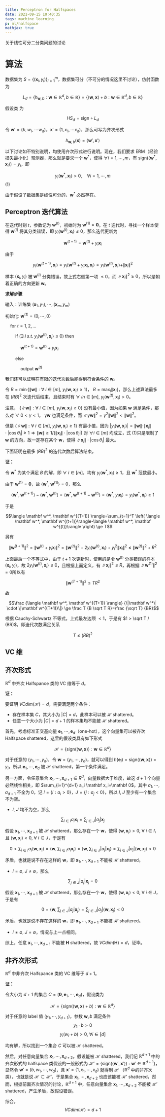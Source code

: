 ```yaml
---
title: Perceptron for Halfspaces
date: 2021-09-15 10:40:35
tags: machine learning
p: ml/halfspace
mathjax: true
---
```


关于线性可分二分类问题的讨论
<!--more-->

# 算法
数据集为 $S=\{(\mathbf x_i, y_i)\}_{i=1}^m$，数据集可分（不可分的情况这里不讨论），仿射函数为

$$L_d=\{h_{\mathbf w, b}: \mathbf w \in \mathbb R^d, b \in \mathbb R\}=\{\langle \mathbf w, \mathbf x \rangle+b: \mathbf w \in \mathbb R^d, b \in \mathbb R\}$$


假设类 为 

$$HS_d=\text{sign} \circ L_d$$

令 $\mathbf w'=(b, w_1, \cdots w_d)$，$\mathbf x'=(1, x_1, \cdots x_d)$，那么可写为齐次形式

$$h_{\mathbf w, b}(\mathbf x) = \langle \mathbf w', \mathbf x' \rangle$$

以下讨论如不特别说明，均使用齐次形式进行说明。现在，我们要求 ERM（经验损失最小化）预测器，那么就是要求一个 $\mathbf w^*$，使得 $\forall i = 1, \cdots , m$，有 $\text{sign}(\langle \mathbf w^*, \mathbf x_i \rangle)=y_i$，即

$$y_i \langle \mathbf w^*, \mathbf x_i \rangle > 0, \quad \forall i = 1, \cdots, m$$ (1)

由于假设了数据集是线性可分的，$\mathbf w^*$ 必然存在。

## Perceptron 迭代算法
在迭代时刻 $t$，参数记为 $\mathbf w^{(t)}$，初始时为 $\mathbf w^{(1)}=\mathbf 0$。在 $t$ 迭代时，寻找一个样本使得 $\mathbf w^{(t)}$ 将其分类错误，即 $y_i \langle \mathbf w^{(t)}, \mathbf x_i \rangle \le 0$，那么迭代更新为

$$\mathbf w^{(t+1)}=\mathbf w^{(t)}+y_i \mathbf x_i$$

由于

$$y_i \langle \mathbf w^{(t+1)}, \mathbf x_i \rangle=y_i \langle \mathbf w^{(t)}+y_i \mathbf x_i, \mathbf x_i \rangle=y_i \langle \mathbf w^{(t)}, \mathbf x_i \rangle+\|\mathbf x_i \|^2$$

样本 $(\mathbf x_i, y_i)$ 被 $\mathbf w^{(t)}$ 分类错误，故上式右侧第一项 $\le 0$，而 $\| \mathbf x_i \|^2 \ge 0$，所以是朝着正确的方向更新 $\mathbf w$。

__求解步骤__

输入：训练集 $(\mathbf x_1, y_1), \cdots , (\mathbf x_m, y_m)$

初始化: $\mathbf w^{(1)}=(0,\cdots,0)$

$\quad \text{for} \ t=1,2,\dots$

$\quad \quad \text{if} \ (\exists \ i \ s.t. \ y_i \langle \mathbf w^(t), \mathbf x_i \rangle \le 0) \ \text{then}$

$\quad \quad \quad \mathbf w^{(t+1)}=\mathbf w^{(t)}+y_i \mathbf x_i$

$\quad \quad \text{else}$

$\quad \quad \quad \text{output} \ \mathbf w^{(t)}$


我们还可以证明在有限的迭代次数后能得到符合条件的 $\mathbf w$。

令 $B=\min \{\|\mathbf w\|: \forall \ i \in [m], \ y_i \langle \mathbf w, \mathbf x_i \rangle \ge 1\}$， $R=\max_i \| \mathbf x_i \|$，那么上述算法最多在 $(RB)^2$ 次迭代后结束，且结束时有 $\forall \ in \in [m], \ y_i \langle \mathbf w^{(t)}, \mathbf x_i \rangle > 0$。

注意， $\{\|\mathbf w\|: \forall \ i \in [m], \ y_i \langle \mathbf w, \mathbf x_i \rangle \ge 0\}$  没有最小值，因为如果 $\mathbf w$ 满足条件，那么对 $\forall \ 0<\gamma <1$， $\gamma \mathbf w$ 也满足条件，而 $\|\gamma \mathbf w\|^2=\gamma^2 \|\mathbf w\|^2 < \|\mathbf w \|^2$。

但是 $\{\|\mathbf w\|: \forall \ i \in [m], \ y_i \langle \mathbf w, \mathbf x_i \rangle \ge 1\}$ 有最小值，因为 $|y_i\langle \mathbf w, \mathbf x_i \rangle|=\|\mathbf w \|\cdot\|\mathbf x_i\| \cdot|\cos \theta_i|\ge 1 \Rightarrow \|\mathbf w \| \ge 1/(\|\mathbf x_i\| \cdot|\cos \theta_i|)$  对 $\forall i \in [m]$ 均成立，式 (1)只是限制了 $\mathbf w$ 的方向，故一定存在某个 $\mathbf w$，使得 $\|\mathbf x_i\| \cdot|\cos \theta_i|$ 最大。

下面证明在最多 $(RB)^2$ 的迭代次数后算法结束。

__证：__

令 $\mathbf w^*$ 为某个满足 $B$ 的解，即 $\forall \ i \in [m]$，均有 $y_i \langle \mathbf w^*, \mathbf x_i \rangle \ge 1$，且 $\mathbf w^*$ 范数最小。

由于 $\mathbf w^{(1)}=\mathbf 0$，故 $\langle \mathbf w^*, \mathbf w^{(1)}\rangle=0$，那么

$$\langle \mathbf w^*, \mathbf w^{(t+1)}\rangle - \langle \mathbf w^*, \mathbf w^{(t)}\rangle=\langle \mathbf w^*, \mathbf w^{(t+1)}-\mathbf w^{(t)}\rangle=\langle \mathbf w^*, y_i \mathbf x_i\rangle=y_i\langle \mathbf w^*, \mathbf x_i\rangle \ge 1$$

于是

$$\langle \mathbf w^*, \mathbf w^{(T+1)} \rangle=\sum_{t=1}^T \left( \langle \mathbf w^*, \mathbf w^{(t+1)}\rangle-\langle \mathbf w^*, \mathbf w^{(t)}\rangle \right) \ge T$$

另有

$$\|\mathbf w^{(t+1)}\|^2=\|\mathbf w^{(t)}+y_i \mathbf x_i\|^2=\|\mathbf w^{(t)}\|^2+2y_i \langle \mathbf w^{(t)}, \mathbf x_i\rangle+y_i^2\| \mathbf x_i\|^2 \le \|\mathbf w^{(t)}\|^2+R^2$$

上面最后一个不等式中，由于 $t+1$ 次更新时，使用的是令 $\mathbf w^{(t)}$ 分类错误的样本 $(\mathbf x_i, y_i)$，故 $2y_i \langle \mathbf w^{(t)}, \mathbf x_i\rangle \le 0$，且根据上面定义，有 $\| \mathbf x_i \|^2 \le R$，再根据 $\|\mathbf w^{(1)}\|^2=0$所以有

$$\|\mathbf w^{(T+1)} \|^2 \le TR^2$$

故

$$\frac {\langle \mathbf w^*, \mathbf w^{(T+1)} \rangle} {\|\mathbf w^*\| \cdot \|\mathbf w^{(T+1)}\|} \ge \frac T {B \sqrt T R}=\frac {\sqrt T} {BR}$$

根据 Cauchy-Schwartz 不等式，上式最左边项 $<1$，于是有 $1 > \sqrt T / (BR)$，即迭代次数满足关系

$$T \le (RB)^2$$

## VC 维

## 齐次形式

$\mathbb R^d$ 中齐次 Halfspance 类的 VC 维等于 $d$。

__证：__

要证明 $VCdim(\mathcal H)=d$，需要满足两个条件：

- 存在样本集 $C$，其大小为 $|C|=d$，此样本可以被 $\mathcal H$ shattered。 
- 任意一个大小为 $|C|=d+1$ 的样本集均不能被 $\mathcal H$ shattered。

首先，考虑标准正交基向量 $\mathbf e_1, \cdots, \mathbf e_d$（one-hot），这个向量集可以被齐次 Halfspace shattered，这里的假设类具有如下形式

$$\mathcal H=\{\text{sign}(\langle \mathbf w , \mathbf x\rangle): \mathbf w \in \mathbb R^d\}$$

对于任意的 $(y_1, \cdots, y_d)$，令 $\mathbf w=(y_1, \cdots, y_d)$，就可以得到 $h(\mathbf e_i)=\text{sign}(\langle \mathbf w , \mathbf x\rangle)=y_i$，所以 $\mathbf e_1, \cdots, \mathbf e_d$ 被 $\mathcal H$ shattered，第一个条件满足。

另一方面，令任意集合 $\mathbf x_1, \cdots, \mathbf x_{d+1} \in R^d$，向量数据大于维度，故这 $d+1$ 个向量必然线性相关，即 $\sum_{i=1}^{d+1} a_i \mathbf x_i=\mathbf 0$，其中 $a_1, \cdots, a_{d+1}$ 不全为 $0$，记 $I=\{i:a_i>0\}$，$J=\{j:a_j<0\}$，所以 $I, \ J$ 至少有一个集合不为空。

- $I, \ J$ 均不为空，那么

$$\sum_{i \in I}a_i \mathbf x_i = \sum_{j \in J} |a_j|\mathbf x_j$$

假设 $\mathbf x_1, \cdots, \mathbf x_{d+1}$ 被 $\mathcal H$ shattered，那么存在一个 $\mathbf w$，使得 $\langle \mathbf w, \mathbf x_i \rangle >0, \ \forall \ i \in I$，且 $\langle \mathbf w, \mathbf x_i \rangle <0, \ \forall \ i \in J$，于是有

$$0 < \sum_{i \in I} a_i \langle \mathbf w, \mathbf x_i \rangle=\langle \mathbf w, \sum_{i \in I} a_i \mathbf x_i \rangle=\langle \mathbf w, \sum_{j \in J} |a_j| \mathbf x_j \rangle=\sum_{j \in J} |a_j| \langle \mathbf w, \mathbf x_j \rangle <0$$

矛盾，也就是说不存在这样的 $\mathbf w$，即 $\mathbf x_1, \cdots, \mathbf x_{d+1}$ 不能被 $\mathcal H$ shattered。

- $I=\emptyset, \ J \neq \emptyset$，那么

$$\sum_{j \in J} |a_j|\mathbf x_j=0$$

假设 $\mathbf x_1, \cdots, \mathbf x_{d+1}$ 被 $\mathcal H$ shattered，那么存在一个 $\mathbf w$，使得 $\langle \mathbf w, \mathbf x_i \rangle <0, \ \forall \ i \in J$，于是有

$$0=\langle \mathbf w, \sum_{j \in J} |a_j|\mathbf x_j \rangle= \sum_{j \in J} |a_j| \langle \mathbf w, \mathbf x_j \rangle <0$$

矛盾，也就是说不存在这样的 $\mathbf w$，即 $\mathbf x_1, \cdots, \mathbf x_{d+1}$ 不能被 $\mathcal H$ shattered。

- $I \neq \emptyset, \ J = \emptyset$，情况与上一点相同。

综上，任意 $\mathbf x_1, \cdots, \mathbf x_{d+1}$ 不能被 $\mathbf H$ shattered，故 $VCdim(\mathbf H)=d$，证毕。

## 非齐次形式
$\mathbb R^d$ 中非齐次 Halfspance 类的 VC 维等于 $d+1$。

__证：__

令大小为 $d+1$ 的集合 $C=(\mathbf 0, \mathbf e_1, \cdots, \mathbf e_d)$，假设类为

$$\mathcal H=\{\text{sign}(\langle \mathbf w, \mathbf x \rangle + b): \mathbf w \in \mathbb R^d\}$$

对于任意的 label 值 $(y_1, \cdots, y_{d+1})$，参数 $\mathbf w, b$ 满足条件
$$y_1 \cdot b > 0$$
$$y_i(w_i+b)>0, \ \forall i \in [d]$$

均有解，所以找到一个集合 $C$ 可以被 $\mathcal H$ shattered。

然后，对任意向量集合 $\mathbf x_1, \cdots, \mathbf x_{d+2}$，假设能被 $\mathcal H$ shattered，我们记 $\mathbb R^{d+1}$ 中的齐次形式的 halfspace 类假设的一般形式为 $\mathcal H'=\{\text{sign}(\langle \mathbf w', \mathbf x'\rangle): \mathbf w' \in \mathbb R^{d+1}\}$，显然令 $\mathbf w'=(b, w_1, \cdots , w_d)$，且 $\mathbf x'=(1,x_1, \cdots, x_d)$ 就得到 $\mathcal H$ （$\mathbb R^d$  中的非齐次类），也就是说 $\mathcal H \subset \mathcal H'$，于是集合 $\mathbf x_1, \cdots, \mathbf x_{d+2}$ 也应该能被 $\mathcal H'$ shattered，然而，根据前面齐次情况的讨论，$\mathbb R^{d+1}$ 中，任意向量集合 $\mathbf x_1, \cdots, \mathbf x_{d+2}$ 不能被 $\mathcal H'$ shattered，产生矛盾，故假设错误。

综合，$$VCdim(\mathcal H)=d+1$$

